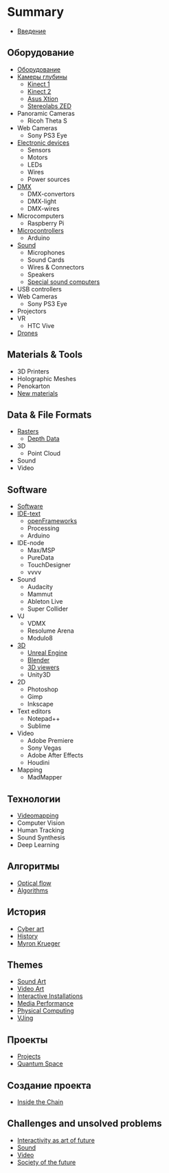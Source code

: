 # Summary

* [Введение](README.md)

## Оборудование

* [Оборудование](hardware/hardware.md)
* [Камеры глубины](hardware/depth-cameras.md)
  * [Kinect 1](hardware/depth-cameras/kinect-1.md)
  * [Kinect 2](hardware/depth-cameras/kinect-ii.md)
  * [Asus Xtion](hardware/depth-cameras/asus-xtion.md)
  * [Stereolabs ZED](hardware/depth-cameras/stereolabs-zed.md)
* Panoramic Cameras
  * Ricoh Theta S
* Web Cameras
  * Sony PS3 Eye
* [Electronic devices](hardware/electronicdevices.md)
  * Sensors
  * Motors
  * LEDs
  * Wires
  * Power sources
* [DMX](hardware/hardware/dmx.md)
  * DMX-convertors
  * DMX-light
  * DMX-wires
* Microcomputers
  * Raspberry Pi
* [Microcontrollers](hardware/arduino.md)
  * Arduino
* [Sound](hardware/sound.md)
  * Microphones
  * Sound Cards
  * Wires & Connectors
  * Speakers
  * [Special sound computers](hardware/sound/special-sound-computers.md)
* USB controllers
* Web Cameras
  * Sony PS3 Eye
* Projectors
* VR
  * HTC Vive
* [Drones](hardware/drones.md)

## Materials & Tools

* 3D Printers
* Holographic Meshes
* Penokarton
* [New materials](materials-and-tools/new-materials.md)

## Data & File Formats

* [Rasters](data-and-file-formats/raster.md)
  * [Depth Data](data-and-file-formats/raster/depth-data.md)
* 3D
  * Point Cloud
* Sound
* Video

## Software

* [Software](software/software.md)
* [IDE-text](software/ide.md)
  * [openFrameworks](software/ide/openframeworks.md)
  * Processing
  * Arduino
* IDE-node
  * Max/MSP
  * PureData
  * TouchDesigner
  * vvvv
* Sound
  * Audacity
  * Mammut
  * Ableton Live
  * Super Collider
* VJ
  * VDMX
  * Resolume Arena
  * Modulo8
* [3D](software/3d.md)
  * [Unreal Engine](software/3d/unreal-engine.md)
  * [Blender](software/3d/blender.md)
  * [3D viewers](software/3d/3d-viewers.md)
  * Unity3D
* 2D
  * Photoshop
  * Gimp
  * Inkscape
* Text editors
  * Notepad++
  * Sublime
* Video
  * Adobe Premiere
  * Sony Vegas
  * Adobe After Effects
  * Houdini
* Mapping
  * MadMapper

## Технологии

* [Videomapping](technologies/videomapping.md)
* Computer Vision
* Human Tracking
* Sound Synthesis
* Deep Learning

## Алгоритмы

* [Optical flow](algorithms/optical-flow.md)
* [Algorithms](algorithms/algorithms.md)

## История

* [Cyber art](history/cyber-art.md)
* [History](history/history.md)
* [Myron Krueger](history/myron-krueger.md)

## Themes

* [Sound Art](themes/sound-art.md)
* [Video Art](themes/video-art.md)
* [Interactive Installations](themes/interactive-installation.md)
* [Media Performance](themes/media-performance.md)
* [Physical Computing](themes/physical-computing.md)
* [VJing](themes/vjing.md)

## Проекты

* [Projects](projects/projects.md)
* [Quantum Space](projects/quantum-space.md)

## Создание проекта

* [Inside the Chain](creating-project/inside-the-chain.md)

## Challenges and unsolved problems

* [Interactivity as art of future](themes/physical-computing/inter.md)
* [Sound](themes/physical-computing/sound.md)
* [Video](themes/physical-computing/video.md)
* [Society of the future](themes/physical-computing/society-of-the-future.md)

